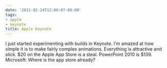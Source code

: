 ```yaml
---
date: '2011-02-24T12:00:07-08:00'
tags:
- apple
- keynote
title: Apple Keynote
---
```


I just started experimenting with builds in Keynote. I'm amazed at how simple it is to make fairly complex animations. Everything is attractive and slick. $20 on the Apple App Store is a steal. PowerPoint 2010 is $139. Microsoft: Where is the app store already?
